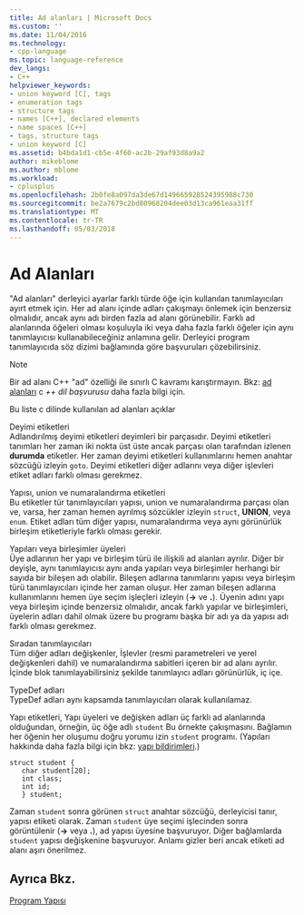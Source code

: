 ```yaml
---
title: Ad alanları | Microsoft Docs
ms.custom: ''
ms.date: 11/04/2016
ms.technology:
- cpp-language
ms.topic: language-reference
dev_langs:
- C++
helpviewer_keywords:
- union keyword [C], tags
- enumeration tags
- structure tags
- names [C++], declared elements
- name spaces [C++]
- tags, structure tags
- union keyword [C]
ms.assetid: b4bda1d1-cb5e-4f60-ac2b-29af93d8a9a2
author: mikeblome
ms.author: mblome
ms.workload:
- cplusplus
ms.openlocfilehash: 2b0fe8a097da3de67d149665928524395988c730
ms.sourcegitcommit: be2a7679c2bd80968204dee03d13ca961eaa31ff
ms.translationtype: MT
ms.contentlocale: tr-TR
ms.lasthandoff: 05/03/2018
---
```

# <a name="name-spaces"></a>Ad Alanları
"Ad alanları" derleyici ayarlar farklı türde öğe için kullanılan tanımlayıcıları ayırt etmek için. Her ad alanı içinde adları çakışmayı önlemek için benzersiz olmalıdır, ancak aynı adı birden fazla ad alanı görünebilir. Farklı ad alanlarında öğeleri olması koşuluyla iki veya daha fazla farklı öğeler için aynı tanımlayıcısı kullanabileceğiniz anlamına gelir. Derleyici program tanımlayıcıda söz dizimi bağlamında göre başvuruları çözebilirsiniz.  
  
> [!NOTE]
>  Bir ad alanı C++ "ad" özelliği ile sınırlı C kavramı karıştırmayın. Bkz: [ad alanları](../cpp/namespaces-cpp.md) c *++ dil başvurusu* daha fazla bilgi için.  
  
 Bu liste c dilinde kullanılan ad alanları açıklar  
  
 Deyimi etiketleri  
 Adlandırılmış deyimi etiketleri deyimleri bir parçasıdır. Deyimi etiketleri tanımları her zaman iki nokta üst üste ancak parçası olan tarafından izlenen **durumda** etiketler. Her zaman deyimi etiketleri kullanımlarını hemen anahtar sözcüğü izleyin `goto`. Deyimi etiketleri diğer adlarını veya diğer işlevleri etiket adları farklı olması gerekmez.  
  
 Yapısı, union ve numaralandırma etiketleri  
 Bu etiketler tür tanımlayıcıları yapısı, union ve numaralandırma parçası olan ve, varsa, her zaman hemen ayrılmış sözcükler izleyin `struct`, **UNION**, veya `enum`. Etiket adları tüm diğer yapısı, numaralandırma veya aynı görünürlük birleşim etiketleriyle farklı olması gerekir.  
  
 Yapıları veya birleşimler üyeleri  
 Üye adlarının her yapı ve birleşim türü ile ilişkili ad alanları ayrılır. Diğer bir deyişle, aynı tanımlayıcısı aynı anda yapıları veya birleşimler herhangi bir sayıda bir bileşen adı olabilir. Bileşen adlarına tanımlarını yapısı veya birleşim türü tanımlayıcıları içinde her zaman oluşur. Her zaman bileşen adlarına kullanımlarını hemen üye seçim işleçleri izleyin (**->** ve **.**). Üyenin adını yapı veya birleşim içinde benzersiz olmalıdır, ancak farklı yapılar ve birleşimleri, üyelerin adları dahil olmak üzere bu programı başka bir adı ya da yapısı adı farklı olması gerekmez.  
  
 Sıradan tanımlayıcıları  
 Tüm diğer adları değişkenler, İşlevler (resmi parametreleri ve yerel değişkenleri dahil) ve numaralandırma sabitleri içeren bir ad alanı ayrılır. İçinde blok tanımlayabilirsiniz şekilde tanımlayıcı adları görünürlük, iç içe.  
  
 TypeDef adları  
 TypeDef adları aynı kapsamda tanımlayıcıları olarak kullanılamaz.  
  
 Yapı etiketleri, Yapı üyeleri ve değişken adları üç farklı ad alanlarında olduğundan, örneğin, üç öğe adlı `student` Bu örnekte çakışmasını. Bağlamın her öğenin her oluşumu doğru yorumu izin `student` programı. (Yapıları hakkında daha fazla bilgi için bkz: [yapı bildirimleri](../c-language/structure-declarations.md).)  
  
```  
struct student {  
   char student[20];  
   int class;  
   int id;  
   } student;  
```  
  
 Zaman `student` sonra görünen `struct` anahtar sözcüğü, derleyicisi tanır, yapısı etiketi olarak. Zaman `student` üye seçimi işlecinden sonra görüntülenir (**->** veya **.**), ad yapısı üyesine başvuruyor. Diğer bağlamlarda `student` yapısı değişkenine başvuruyor. Anlamı gizler beri ancak etiketi ad alanı aşırı önerilmez.  
  
## <a name="see-also"></a>Ayrıca Bkz.  
 [Program Yapısı](../c-language/program-structure.md)
